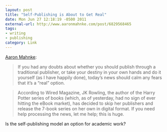 ```yaml
---
layout: post
title: "Self-Publishing is About to Get Real"
date: Mon Jun 27 12:18:19 -0500 2011
external-url: http://www.aaronmahnke.com/post/6829568465
tags:
- writing
- publishing
category: Link
---
```

[Aaron Mahnke](http://www.aaronmahnke.com/post/6829568465): 

> If you had any doubts about whether you should publish through a traditional publisher, or take your destiny in your own hands and do it yourself (as I have happily done), today’s news should calm any fears that it’s a “real” option.

> According to Wired Magazine, JK Rowling, the author of the Harry Potter series of books (which, as of yesterday, had no sign of ever hitting the eBook market), has decided to skip her publishers and release the 7-book series on her own in digital format. If you need help processing the news, let me help; this is huge.

Is the self-publishing model an option for academic work?
